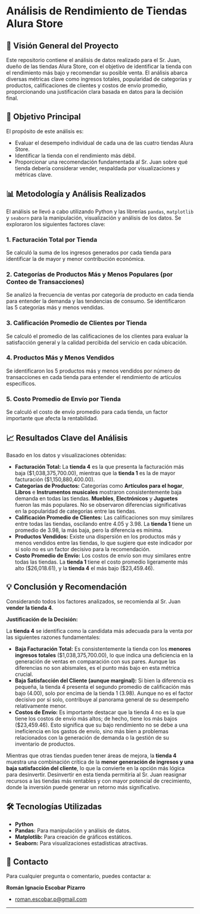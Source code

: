 # Análisis de Rendimiento de Tiendas Alura Store

## 🚀 Visión General del Proyecto

Este repositorio contiene el análisis de datos realizado para el Sr. Juan, dueño de las tiendas Alura Store, con el objetivo de identificar la tienda con el rendimiento más bajo y recomendar su posible venta. El análisis abarca diversas métricas clave como ingresos totales, popularidad de categorías y productos, calificaciones de clientes y costos de envío promedio, proporcionando una justificación clara basada en datos para la decisión final.

## 🎯 Objetivo Principal

El propósito de este análisis es:
* Evaluar el desempeño individual de cada una de las cuatro tiendas Alura Store.
* Identificar la tienda con el rendimiento más débil.
* Proporcionar una recomendación fundamentada al Sr. Juan sobre qué tienda debería considerar vender, respaldada por visualizaciones y métricas clave.

## 📊 Metodología y Análisis Realizados

El análisis se llevó a cabo utilizando Python y las librerías `pandas`, `matplotlib` y `seaborn` para la manipulación, visualización y análisis de los datos. Se exploraron los siguientes factores clave:

### 1. Facturación Total por Tienda
Se calculó la suma de los ingresos generados por cada tienda para identificar la de mayor y menor contribución económica.

### 2. Categorías de Productos Más y Menos Populares (por Conteo de Transacciones)
Se analizó la frecuencia de ventas por categoría de producto en cada tienda para entender la demanda y las tendencias de consumo. Se identificaron las 5 categorías más y menos vendidas.

### 3. Calificación Promedio de Clientes por Tienda
Se calculó el promedio de las calificaciones de los clientes para evaluar la satisfacción general y la calidad percibida del servicio en cada ubicación.

### 4. Productos Más y Menos Vendidos
Se identificaron los 5 productos más y menos vendidos por número de transacciones en cada tienda para entender el rendimiento de artículos específicos.

### 5. Costo Promedio de Envío por Tienda
Se calculó el costo de envío promedio para cada tienda, un factor importante que afecta la rentabilidad.

## 📈 Resultados Clave del Análisis

Basado en los datos y visualizaciones obtenidas:

* **Facturación Total:** La **tienda 4** es la que presenta la facturación más baja (\$1,038,375,700.00), mientras que la **tienda 1** es la de mayor facturación (\$1,150,880,400.00).
* **Categorías de Productos:** Categorías como **Artículos para el hogar**, **Libros** e **Instrumentos musicales** mostraron consistentemente baja demanda en todas las tiendas. **Muebles**, **Electrónicos** y **Juguetes** fueron las más populares. No se observaron diferencias significativas en la popularidad de categorías entre las tiendas.
* **Calificación Promedio de Clientes:** Las calificaciones son muy similares entre todas las tiendas, oscilando entre 4.05 y 3.98. La **tienda 1** tiene un promedio de 3.98, la más baja, pero la diferencia es mínima.
* **Productos Vendidos:** Existe una dispersión en los productos más y menos vendidos entre las tiendas, lo que sugiere que este indicador por sí solo no es un factor decisivo para la recomendación.
* **Costo Promedio de Envío:** Los costos de envío son muy similares entre todas las tiendas. La **tienda 1** tiene el costo promedio ligeramente más alto (\$26,018.61), y la **tienda 4** el más bajo (\$23,459.46).

## 💡 Conclusión y Recomendación

Considerando todos los factores analizados, se recomienda al Sr. Juan **vender la tienda 4**.

**Justificación de la Decisión:**

La **tienda 4** se identifica como la candidata más adecuada para la venta por las siguientes razones fundamentales:

* **Baja Facturación Total:** Es consistentemente la tienda con los **menores ingresos totales** (\$1,038,375,700.00), lo que indica una deficiencia en la generación de ventas en comparación con sus pares. Aunque las diferencias no son abismales, es el punto más bajo en esta métrica crucial.
* **Baja Satisfacción del Cliente (aunque marginal):** Si bien la diferencia es pequeña, la tienda 4 presenta el segundo promedio de calificación más bajo (4.00), solo por encima de la tienda 1 (3.98). Aunque no es el factor decisivo por sí solo, contribuye al panorama general de su desempeño relativamente menor.
* **Costos de Envío:** Es importante destacar que la tienda 4 no es la que tiene los costos de envío más altos; de hecho, tiene los más bajos (\$23,459.46). Esto significa que su bajo rendimiento no se debe a una ineficiencia en los gastos de envío, sino más bien a problemas relacionados con la generación de demanda o la gestión de su inventario de productos.

Mientras que otras tiendas pueden tener áreas de mejora, la **tienda 4** muestra una combinación crítica de la **menor generación de ingresos y una baja satisfacción del cliente**, lo que la convierte en la opción más lógica para desinvertir. Desinvertir en esta tienda permitiría al Sr. Juan reasignar recursos a las tiendas más rentables y con mayor potencial de crecimiento, donde la inversión puede generar un retorno más significativo.

## 🛠️ Tecnologías Utilizadas

* **Python**
* **Pandas:** Para manipulación y análisis de datos.
* **Matplotlib:** Para creación de gráficos estáticos.
* **Seaborn:** Para visualizaciones estadísticas atractivas.


## 📧 Contacto

Para cualquier pregunta o comentario, puedes contactar a:

**Román Ignacio Escobar Pizarro**
* roman.escobar.p@gmail.com


---
